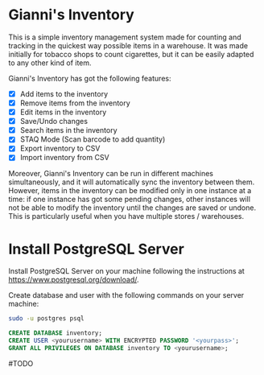 # Gianni's Inventory
This is a simple inventory management system made for counting and tracking in the quickest way possible items in a warehouse.
It was made initially for tobacco shops to count cigarettes, but it can be easily adapted to any other kind of item.

Gianni's Inventory has got the following features:
- [x] Add items to the inventory
- [x] Remove items from the inventory
- [x] Edit items in the inventory
- [x] Save/Undo changes
- [x] Search items in the inventory
- [x] STAQ Mode (Scan barcode to add quantity)
- [x] Export inventory to CSV
- [x] Import inventory from CSV

Moreover, Gianni's Inventory can be run in different machines simultaneously, and it will automatically sync the inventory between them. However, items in the inventory can be modified only in one instance at a time: if one instance has got some pending changes, other instances will not be able to modify the inventory until the changes are saved or undone. This is particularly useful when you have multiple stores / warehouses.

# Install PostgreSQL Server
Install PostgreSQL Server on your machine following the instructions at https://www.postgresql.org/download/.

Create database and user with the following commands on your server machine:
```bash
sudo -u postgres psql
``` 
```sql
CREATE DATABASE inventory;
CREATE USER <yourusername> WITH ENCRYPTED PASSWORD '<yourpass>';
GRANT ALL PRIVILEGES ON DATABASE inventory TO <yourusername>;
```

#TODO